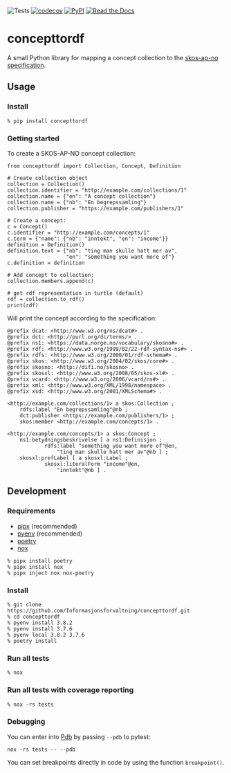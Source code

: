 ![Tests](https://github.com/Informasjonsforvaltning/concepttordf/workflows/Tests/badge.svg)
[![codecov](https://codecov.io/gh/Informasjonsforvaltning/concepttordf/branch/master/graph/badge.svg)](https://codecov.io/gh/Informasjonsforvaltning/concepttordf)
[![PyPI](https://img.shields.io/pypi/v/concepttordf.svg)](https://pypi.org/project/concepttordf/)
[![Read the Docs](https://readthedocs.org/projects/concepttordf/badge/)](https://concepttordf.readthedocs.io/)
# concepttordf

A small Python library for mapping a concept collection to the [skos-ap-no specification](https://doc.difi.no/data/begrep-skos-ap-no/).

## Usage
### Install
```
% pip install concepttordf
```
### Getting started
To create a SKOS-AP-NO concept collection:
```
from concepttordf import Collection, Concept, Definition

# Create collection object
collection = Collection()
collection.identifier = "http://example.com/collections/1"
collection.name = {"en": "A concept collection"}
collection.name = {"nb": "En begrepssamling"}
collection.publisher = "https://example.com/publishers/1"

# Create a concept:
c = Concept()
c.identifier = "http://example.com/concepts/1"
c.term = {"name": {"nb": "inntekt", "en": "income"}}
definition = Definition()
definition.text = {"nb": "ting man skulle hatt mer av",
                   "en": "something you want more of"}
c.definition = definition

# Add concept to collection:
collection.members.append(c)

# get rdf representation in turtle (default)
rdf = collection.to_rdf()
print(rdf)
```
Will print the concept according to the specification:
```
@prefix dcat: <http://www.w3.org/ns/dcat#> .
@prefix dct: <http://purl.org/dc/terms/> .
@prefix ns1: <https://data.norge.no/vocabulary/skosno#> .
@prefix rdf: <http://www.w3.org/1999/02/22-rdf-syntax-ns#> .
@prefix rdfs: <http://www.w3.org/2000/01/rdf-schema#> .
@prefix skos: <http://www.w3.org/2004/02/skos/core#> .
@prefix skosno: <http://difi.no/skosno> .
@prefix skosxl: <http://www.w3.org/2008/05/skos-xl#> .
@prefix vcard: <http://www.w3.org/2006/vcard/ns#> .
@prefix xml: <http://www.w3.org/XML/1998/namespace> .
@prefix xsd: <http://www.w3.org/2001/XMLSchema#> .

<http://example.com/collections/1> a skos:Collection ;
    rdfs:label "En begrepssamling"@nb ;
    dct:publisher <https://example.com/publishers/1> ;
    skos:member <http://example.com/concepts/1> .

<http://example.com/concepts/1> a skos:Concept ;
    ns1:betydningsbeskrivelse [ a ns1:Definisjon ;
            rdfs:label "something you want more of"@en,
                "ting man skulle hatt mer av"@nb ] ;
    skosxl:prefLabel [ a skosxl:Label ;
            skosxl:literalForm "income"@en,
                "inntekt"@nb ] .

```

## Development
### Requirements
- [pipx](https://pipxproject.github.io/pipx/) (recommended)
- [pyenv](https://github.com/pyenv/pyenv) (recommended)
- [poetry](https://python-poetry.org/)
- [nox](https://nox.thea.codes/en/stable/)
```
% pipx install poetry
% pipx install nox
% pipx inject nox nox-poetry
```

### Install
```
% git clone https://github.com/Informasjonsforvaltning/concepttordf.git
% cd concepttordf
% pyenv install 3.8.2
% pyenv install 3.7.6
% pyenv local 3.8.2 3.7.6
% poetry install
```
### Run all tests
```
% nox
```
### Run all tests with coverage reporting
```
% nox -rs tests
```
### Debugging
You can enter into [Pdb](https://docs.python.org/3/library/pdb.html) by passing `--pdb` to pytest:
```
nox -rs tests -- --pdb
```
You can set breakpoints directly in code by using the function `breakpoint()`.
